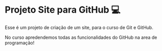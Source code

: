 # Projeto Site para GitHub 💻

 Esse é um projeto de criação de um site, para o curso de Git e GitHub. 
 
 No curso apredendemos todas as funcionalidades do GitHub na area de programação!
